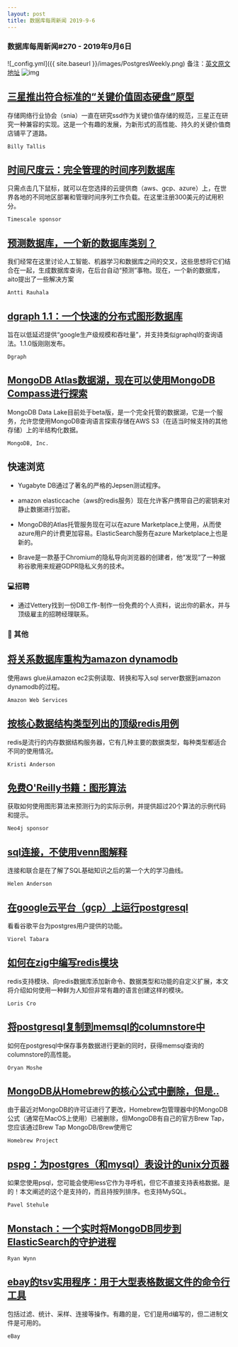 ```yaml
---
layout: post
title: 数据库每周新闻 2019-9-6
---
```

### 数据库每周新闻#270 - 2019年9月6日
![_config.yml]({{ site.baseurl }}/images/PostgresWeekly.png)
备注：[英文原文地址](https://dbweekly.com/issues/270)
![img](https://res.cloudinary.com/cpress/image/upload/w_1280,e_sharpen:60/bgkvgy6izno15kaxuxyl.jpg)


## [三星推出符合标准的“关键价值固态硬盘”原型](https://dbweekly.com/link/69591/web)
存储网络行业协会（snia）一直在研究ssd作为关键价值存储的规范，三星正在研究一种兼容的实现。这是一个有趣的发展，为新形式的高性能、持久的关键价值商店铺平了道路。

`Billy Tallis`


## [时间尺度云：完全管理的时间序列数据库](https://dbweekly.com/link/69593/web)
只需点击几下鼠标，就可以在您选择的云提供商（aws、gcp、azure）上，在世界各地的不同地区部署和管理时间序列工作负载。在这里注册300美元的试用积分。

`Timescale sponsor`


## [预测数据库，一个新的数据库类别？](https://dbweekly.com/link/69595/web)
我们经常在这里讨论人工智能、机器学习和数据库之间的交叉，这些思想将它们结合在一起，生成数据库查询，在后台自动“预测”事物。现在，一个新的数据库，aito提出了一些解决方案

`Antti Rauhala`


## [dgraph 1.1：一个快速的分布式图形数据库](https://dbweekly.com/link/69597/web)
旨在以低延迟提供“google生产级规模和吞吐量”，并支持类似graphql的查询语法。1.1.0版刚刚发布。

`Dgraph`


## [MongoDB Atlas数据湖，现在可以使用MongoDB Compass进行探索](https://dbweekly.com/link/69599/web)
MongoDB Data Lake目前处于beta版，是一个完全托管的数据湖，它是一个服务，允许您使用MongoDB查询语言探索存储在AWS S3（在适当时候支持的其他存储）上的半结构化数据。

`MongoDB, Inc.`

## 快速浏览


- Yugabyte DB通过了著名的严格的Jepsen测试程序。


- amazon elasticcache（aws的redis服务）现在允许客户携带自己的密钥来对静止数据进行加密。


- MongoDB的Atlas托管服务现在可以在azure Marketplace上使用，从而使azure用户的计费更加容易。ElasticSearch服务在azure Marketplace上也是新的。


- Brave是一款基于Chromium的隐私导向浏览器的创建者，他“发现”了一种据称谷歌用来规避GDPR隐私义务的技术。
### 💻招聘


- 通过Vettery找到一份DB工作-制作一份免费的个人资料，说出你的薪水，并与顶级雇主的招聘经理联系。
### 📒 其他


## [将关系数据库重构为amazon dynamodb](https://dbweekly.com/link/69607/web)
使用aws glue从amazon ec2实例读取、转换和写入sql server数据到amazon dynamodb的过程。

`Amazon Web Services`


## [按核心数据结构类型列出的顶级redis用例](https://dbweekly.com/link/69608/web)
redis是流行的内存数据结构服务器，它有几种主要的数据类型，每种类型都适合不同的使用情况。

`Kristi Anderson`


## [免费O'Reilly书籍：图形算法](https://dbweekly.com/link/69609/web)
获取如何使用图形算法来预测行为的实际示例，并提供超过20个算法的示例代码和提示。

`Neo4j sponsor`


## [sql连接，不使用venn图解释](https://dbweekly.com/link/69610/web)
连接和联合是在了解了SQL基础知识之后的第一个大的学习曲线。

`Helen Anderson`


## [在google云平台（gcp）上运行postgresql](https://dbweekly.com/link/69611/web)
看看谷歌平台为postgres用户提供的功能。

`Viorel Tabara`


## [如何在zig中编写redis模块](https://dbweekly.com/link/69612/web)
redis支持模块、向redis数据库添加新命令、数据类型和功能的自定义扩展，本文将介绍如何使用一种鲜为人知但非常有趣的语言创建这样的模块。

`Loris Cro`


## [将postgresql复制到memsql的columnstore中](https://dbweekly.com/link/69613/web)
如何在postgresql中保存事务数据进行更新的同时，获得memsql查询的columnstore的高性能。

`Oryan Moshe`


## [MongoDB从Homebrew的核心公式中删除，但是..](https://dbweekly.com/link/69614/web)
由于最近对MongoDB的许可证进行了更改，Homebrew包管理器中的MongoDB公式（通常在MacOS上使用）已被删除，但MongoDB有自己的官方Brew Tap，您应该通过Brew Tap MongoDB/Brew使用它

`Homebrew Project`


## [pspg：为postgres（和mysql）表设计的unix分页器](https://dbweekly.com/link/69617/web)
如果您使用psql，您可能会使用less它作为寻呼机，但它不直接支持表格数据。是的！本文阐述的这个是支持的，而且持按列排序。也支持MySQL。

`Pavel Stehule`


## [Monstach：一个实时将MongoDB同步到ElasticSearch的守护进程](https://dbweekly.com/link/69619/web)
`Ryan Wynn`


## [ebay的tsv实用程序：用于大型表格数据文件的命令行工具](https://dbweekly.com/link/69620/web)
包括过滤、统计、采样、连接等操作。有趣的是，它们是用d编写的，但二进制文件是可用的。

`eBay`

